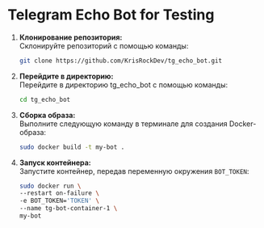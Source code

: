 # Telegram Echo Bot for Testing

1. **Клонирование репозитория:**  
    Склонируйте репозиторий с помощью команды:
    ```sh
    git clone https://github.com/KrisRockDev/tg_echo_bot.git
    ```
2. **Перейдите в директорию:**  
   Перейдите в директорию tg_echo_bot с помощью команды:
   ```bash
   cd tg_echo_bot
   ```
   
3. **Сборка образа:**  
   Выполните следующую команду в терминале для создания Docker-образа:
   ```bash
   sudo docker build -t my-bot .
   ```

4. **Запуск контейнера:**  
   Запустите контейнер, передав переменную окружения `BOT_TOKEN`:
   ```bash
   sudo docker run \
   --restart on-failure \
   -e BOT_TOKEN='TOKEN' \
   --name tg-bot-container-1 \
   my-bot
   ```
